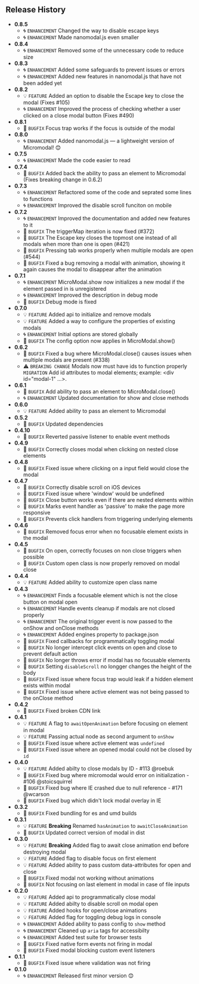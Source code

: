 ## Release History
* **0.8.5**
    * 🌀 `ENHANCEMENT` Changed the way to disable escape keys
    * 🌀 `ENHANCEMENT` Made nanomodal.js even smaller
* **0.8.4**
    * 🌀 `ENHANCEMENT` Removed some of the unnecessary code to reduce size
* **0.8.3**
    * 🌀 `ENHANCEMENT` Added some safeguards to prevent issues or errors
    * 🌀 `ENHANCEMENT` Added new features in nanomodal.js that have not been added yet
* **0.8.2**
    * 💡 `FEATURE` Added an option to disable the Escape key to close the modal (Fixes #105)
    * 🌀 `ENHANCEMENT` Improved the process of checking whether a user clicked on a close modal button (Fixes #490)
* **0.8.1**
    * 🐞 `BUGFIX` Focus trap works if the focus is outside of the modal
* **0.8.0**
    * 🌀 `ENHANCEMENT` Added nanomodal.js &mdash; a lightweight version of Micromodal! 😊
* **0.7.5**
    * 🌀 `ENHANCEMENT` Made the code easier to read
* **0.7.4**
    * 🐞 `BUGFIX` Added back the ability to pass an element to Micromodal (Fixes breaking change in 0.6.2)
* **0.7.3**
    * 🌀 `ENHANCEMENT` Refactored some of the code and seprated some lines to functions
    * 🌀 `ENHANCEMENT` Improved the disable scroll funciton on mobile
* **0.7.2**
    * 🌀 `ENHANCEMENT` Improved the documentation and added new features to it
    * 🐞 `BUGFIX` The triggerMap iteration is now fixed (#372)
    * 🐞 `BUGFIX` The Escape key closes the topmost one instead of all modals when more than one is open (#421)
    * 🐞 `BUGFIX` Pressing tab works properly when multiple modals are open (#544)
    * 🐞 `BUGFIX` Fixed a bug removing a modal with animation, showing it again causes the modal to disappear after the animation
* **0.7.1**
    * 🌀 `ENHANCEMENT` MicroModal.show now initializes a new modal if the element passed in is unregistered
    * 🌀 `ENHANCEMENT` Improved the description in debug mode
    * 🐞 `BUGFIX` Debug mode is fixed
* **0.7.0**
    * 💡 `FEATURE` Added api to initialize and remove modals
    * 💡 `FEATURE` Added a way to configure the properties of existing modals
    * 🌀 `ENHANCEMENT` Initial options are stored globally
    * 🐞 `BUGFIX` The config option now applies in MicroModal.show()
* **0.6.2**
    * 🐞 `BUGFIX` Fixed a bug where MicroModal.close() causes issues when multiple modals are present (#338)
    * ⚠️ `BREAKING CHANGE` Modals now must have ids to function properly<br>
    `MIGRATION` Add id attributes to modal elements; example: &lt;div id="modal-1" ...&gt;.
* **0.6.1**
    * 🐞 `BUGFIX` Add ability to pass an element to MicroModal.close()
    * 🌀 `ENHANCEMENT` Updated documentation for show and close methods
* **0.6.0**
    * 💡 `FEATURE` Added ability to pass an element to Micromodal
* **0.5.2**
    * 🐞 `BUGFIX` Updated dependencies
* **0.4.10**
    * 🐞 `BUGFIX` Reverted passive listener to enable event methods
* **0.4.9**
    * 🐞 `BUGFIX` Correctly closes modal when clicking on nested close elements
* **0.4.8**
    * 🐞 `BUGFIX` Fixed issue where clicking on a input field would close the modal
* **0.4.7**
    * 🐞 `BUGFIX` Correctly disable scroll on iOS devices
    * 🐞 `BUGFIX` Fixed issue where 'window' would be undefined
    * 🐞 `BUGFIX` Close button works even if there are nested elements within
    * 🐞 `BUGFIX` Marks event handler as 'passive' to make the page more responsive
    * 🐞 `BUGFIX` Prevents click handlers from triggering underlying elements
* **0.4.6**
    * 🐞 `BUGFIX` Removed focus error when no focusable element exists in the modal
* **0.4.5**
    * 🐞 `BUGFIX` On open, correctly focuses on non close triggers when possible
    * 🐞 `BUGFIX` Custom open class is now properly removed on modal close
* **0.4.4**
    * 💡 `FEATURE` Added ability to customize open class name
* **0.4.3**
    * 🌀 `ENHANCEMENT` Finds a focusable element which is not the close button on modal open
    * 🌀 `ENHANCEMENT` Handle events cleanup if modals are not closed properly
    * 🌀 `ENHANCEMENT` The original trigger event is now passed to the onShow and onClose methods
    * 🌀 `ENHANCEMENT` Added engines property to package.json
    * 🐞 `BUGFIX` Fixed callbacks for programmatically toggling modal
    * 🐞 `BUGFIX` No longer intercept click events on open and close to prevent default action
    * 🐞 `BUGFIX` No longer throws error if modal has no focusable elements
    * 🐞 `BUGFIX` Setting `disableScroll` no longger changes the height of the body
    * 🐞 `BUGFIX` Fixed issue where focus trap would leak if a hidden element exists within modal
    * 🐞 `BUGFIX`  Fixed issue where active element was not being passed to the onClose method
* **0.4.2**
    * 🐞 `BUGFIX`  Fixed broken CDN link
* **0.4.1**
    * 💡 `FEATURE`  A flag to `awaitOpenAnimation` before focusing on element in modal
    * 💡 `FEATURE`  Passing actual node as second argument to `onShow`
    * 🐞 `BUGFIX`  Fixed issue where active element was `undefined`
    * 🐞 `BUGFIX`  Fixed issue where an opened modal could not be closed by `id`
* **0.4.0**
    * 💡 `FEATURE` Added abilty to close modals by ID - #113 @roebuk
    * 🐞 `BUGFIX` Fixed bug where micromodal would error on initialization - #106 @stoicsquirrel
    * 🐞 `BUGFIX` Fixed bug where IE crashed due to null reference - #171 @wcarson
    * 🐞 `BUGFIX` Fixed bug which didn't lock modal overlay in IE
* **0.3.2**
    * 🐞 `BUGFIX` Fixed bundling for es and umd builds
* **0.3.1**
    * 💡 `FEATURE` **Breaking** Renamed `hasAnimation` to `awaitCloseAnimation`
    * 🐞 `BUGFIX` Updated correct version of modal in dist
* **0.3.0**
    * 💡 `FEATURE` **Breaking** Added flag to await close animation end before destroying modal
    * 💡 `FEATURE` Added flag to disable focus on first element
    * 💡 `FEATURE` Added ability to pass custom data-attributes for open and close
    * 🐞 `BUGFIX` Fixed modal not working without animations
    * 🐞 `BUGFIX` Not focusing on last element in modal in case of file inputs
* **0.2.0**
    * 💡 `FEATURE` Added api to programmatically close modal
    * 💡 `FEATURE` Added abilty to disable scroll on modal open
    * 💡 `FEATURE` Added hooks for open/close animations
    * 💡 `FEATURE` Added flag for toggling debug logs in console
    * 🌀 `ENHANCEMENT` Added ability to pass config to `show` method
    * 🌀 `ENHANCEMENT` Cleaned up `aria` tags for accessibilty
    * 🌀 `ENHANCEMENT` Added test suite for browser tests
    * 🐞 `BUGFIX` Fixed native form events not firing in modal
    * 🐞 `BUGFIX` Fixed modal blocking custom event listeners
* **0.1.1**
    * 🐞 `BUGFIX` Fixed issue where validation was not firing
* **0.1.0**
    * 🌀 `ENHANCEMENT` Released first minor version 😊
